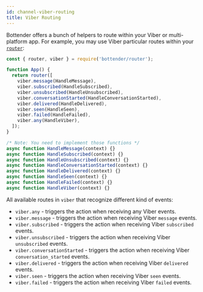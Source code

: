 ```yaml
---
id: channel-viber-routing
title: Viber Routing
---
```


Bottender offers a bunch of helpers to route within your Viber or multi-platform app. For example, you may use Viber particular routes within your [`router`](the-basics-routing.md):

```js
const { router, viber } = require('bottender/router');

function App() {
  return router([
    viber.message(HandleMessage),
    viber.subscribed(HandleSubscribed),
    viber.unsubscribed(HandleUnsubscribed),
    viber.conversationStarted(HandleConversationStarted),
    viber.delivered(HandleDelivered),
    viber.seen(HandleSeen),
    viber.failed(HandleFailed),
    viber.any(HandleViber),
  ]);
}

/* Note: You need to implement those functions */
async function HandleMessage(context) {}
async function HandleSubscribed(context) {}
async function HandleUnsubscribed(context) {}
async function HandleConversationStarted(context) {}
async function HandleDelivered(context) {}
async function HandleSeen(context) {}
async function HandleFailed(context) {}
async function HandleViber(context) {}
```

All available routes in `viber` that recognize different kind of events:

- `viber.any` - triggers the action when receiving any Viber events.
- `viber.message` - triggers the action when receiving Viber `message` events.
- `viber.subscribed` - triggers the action when receiving Viber `subscribed` events.
- `viber.unsubscribed` - triggers the action when receiving Viber `unsubscribed` events.
- `viber.conversationStarted` - triggers the action when receiving Viber `conversation_started` events.
- `viber.delivered` - triggers the action when receiving Viber `delivered` events.
- `viber.seen` - triggers the action when receiving Viber `seen` events.
- `viber.failed` - triggers the action when receiving Viber `failed` events.
